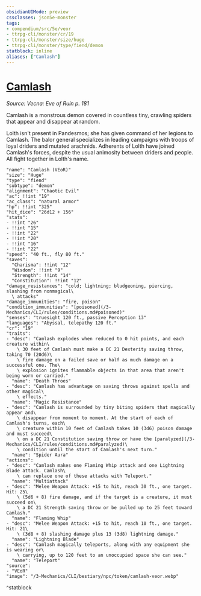 ```yaml
---
obsidianUIMode: preview
cssclasses: json5e-monster
tags:
- compendium/src/5e/veor
- ttrpg-cli/monster/cr/19
- ttrpg-cli/monster/size/huge
- ttrpg-cli/monster/type/fiend/demon
statblock: inline
aliases: ["Camlash"]
---
```

# [Camlash](3-Mechanics\CLI\bestiary\npc/camlash-veor.md)
*Source: Vecna: Eve of Ruin p. 181*  

Camlash is a monstrous demon covered in countless tiny, crawling spiders that appear and disappear at random.

Lolth isn't present in Pandesmos; she has given command of her legions to Camlash. The balor general specializes in leading campaigns with troops of loyal driders and mutated arachnids. Adherents of Lolth have joined Camlash's forces, despite the usual animosity between driders and people. All fight together in Lolth's name.

```statblock
"name": "Camlash (VEoR)"
"size": "Huge"
"type": "fiend"
"subtype": "demon"
"alignment": "Chaotic Evil"
"ac": !!int "19"
"ac_class": "natural armor"
"hp": !!int "325"
"hit_dice": "26d12 + 156"
"stats":
- !!int "26"
- !!int "15"
- !!int "22"
- !!int "20"
- !!int "16"
- !!int "22"
"speed": "40 ft., fly 80 ft."
"saves":
  "Charisma": !!int "12"
  "Wisdom": !!int "9"
  "Strength": !!int "14"
  "Constitution": !!int "12"
"damage_resistances": "cold; lightning; bludgeoning, piercing, slashing from nonmagical\
  \ attacks"
"damage_immunities": "fire, poison"
"condition_immunities": "[poisoned](/3-Mechanics/CLI/rules/conditions.md#poisoned)"
"senses": "truesight 120 ft., passive Perception 13"
"languages": "Abyssal, telepathy 120 ft."
"cr": "19"
"traits":
- "desc": "Camlash explodes when reduced to 0 hit points, and each creature within\
    \ 30 feet of Camlash must make a DC 21 Dexterity saving throw, taking 70 (20d6)\
    \ fire damage on a failed save or half as much damage on a successful one. The\
    \ explosion ignites flammable objects in that area that aren't being worn or carried."
  "name": "Death Throes"
- "desc": "Camlash has advantage on saving throws against spells and other magical\
    \ effects."
  "name": "Magic Resistance"
- "desc": "Camlash is surrounded by tiny biting spiders that magically appear and\
    \ disappear from moment to moment. At the start of each of Camlash's turns, each\
    \ creature within 10 feet of Camlash takes 10 (3d6) poison damage and must succeed\
    \ on a DC 21 Constitution saving throw or have the [paralyzed](/3-Mechanics/CLI/rules/conditions.md#paralyzed)\
    \ condition until the start of Camlash's next turn."
  "name": "Spider Aura"
"actions":
- "desc": "Camlash makes one Flaming Whip attack and one Lightning Blade attack. Camlash\
    \ can replace one of these attacks with Teleport."
  "name": "Multiattack"
- "desc": "Melee Weapon Attack: +15 to hit, reach 30 ft., one target. Hit: 25\
    \ (5d6 + 8) fire damage, and if the target is a creature, it must succeed on\
    \ a DC 21 Strength saving throw or be pulled up to 25 feet toward Camlash."
  "name": "Flaming Whip"
- "desc": "Melee Weapon Attack: +15 to hit, reach 10 ft., one target. Hit: 21\
    \ (3d8 + 8) slashing damage plus 13 (3d8) lightning damage."
  "name": "Lightning Blade"
- "desc": "Camlash magically teleports, along with any equipment she is wearing or\
    \ carrying, up to 120 feet to an unoccupied space she can see."
  "name": "Teleport"
"source":
- "VEoR"
"image": "/3-Mechanics/CLI/bestiary/npc/token/camlash-veor.webp"
```
^statblock